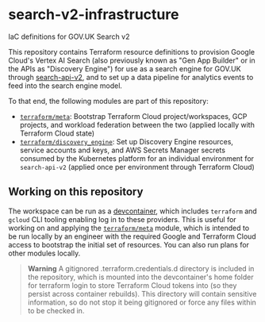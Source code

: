 # search-v2-infrastructure
IaC definitions for GOV.UK Search v2

This repository contains Terraform resource definitions to provision Google Cloud's Vertex AI Search
(also previously known as "Gen App Builder" or in the APIs as "Discovery Engine") for use as a
search engine for GOV.UK through [search-api-v2](https://github.com/alphagov/search-api-v2), and to
set up a data pipeline for analytics events to feed into the search engine model.

To that end, the following modules are part of this repository:
- [`terraform/meta`](terraform/meta/): Bootstrap Terraform Cloud project/workspaces, GCP projects,
  and workload federation between the two (applied locally with Terraform Cloud state)
- [`terraform/discovery_engine`](terraform/discovery_engine/): Set up Discovery Engine resources,
  service accounts and keys, and AWS Secrets Manager secrets consumed by the Kubernetes platform for
  an individual environment for `search-api-v2` (applied once per environment through Terraform
  Cloud)

## Working on this repository
The workspace can be run as a [devcontainer](https://containers.dev/), which includes `terraform`
and `gcloud` CLI tooling enabling log in to these providers. This is useful for working on and
applying the [`terraform/meta`](terraform/meta/) module, which is intended to be run locally by an
engineer with the required Google and Terraform Cloud access to bootstrap the initial set of
resources. You can also run plans for other modules locally.

> **Warning**
> A gitignored .terraform.credentials.d directory is included in the repository, which is mounted
> into the devcontainer's home folder for terraform login to store Terraform Cloud tokens into (so
> they persist across container rebuilds). This directory will contain sensitive information, so do
> not stop it being gitignored or force any files within to be checked in.
